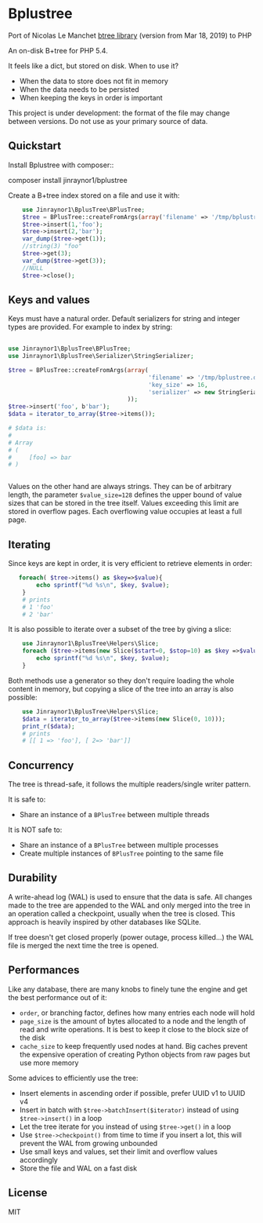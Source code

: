 Bplustree
=========

Port of Nicolas Le Manchet [btree library](https://github.com/NicolasLM/bplustree) (version from Mar 18, 2019) to PHP

An on-disk B+tree for PHP 5.4.

It feels like a dict, but stored on disk. When to use it?

- When the data to store does not fit in memory
- When the data needs to be persisted
- When keeping the keys in order is important

This project is under development: the format of the file may change between versions. Do not use as your primary source
of data.

Quickstart
----------

Install Bplustree with composer::

composer install jinraynor1/bplustree

Create a B+tree index stored on a file and use it with:

```php
    use Jinraynor1\BplusTree\BPlusTree;
    $tree = BPlusTree::createFromArgs(array('filename' => '/tmp/bplustree.db', 'order' => 50));
    $tree->insert(1,'foo');
    $tree->insert(2,'bar');
    var_dump($tree->get(1));
    //string(3) "foo"
    $tree->get(3);
    var_dump($tree->get(3));
    //NULL
    $tree->close();
```

Keys and values
---------------

Keys must have a natural order. Default serializers for string and integer types are provided. For example to index by
string:

```php
    
use Jinraynor1\BplusTree\BPlusTree;
use Jinraynor1\BplusTree\Serializer\StringSerializer;

$tree = BPlusTree::createFromArgs(array(
                                        'filename' => '/tmp/bplustree.db', 
                                        'key_size' => 16,
                                        'serializer' => new StringSerializer()
                                  ));
$tree->insert('foo', b'bar');
$data = iterator_to_array($tree->items());

# $data is:
#
# Array
# (
#     [foo] => bar
# )



```

Values on the other hand are always strings. They can be of arbitrary length, the parameter ``$value_size=128`` defines
the upper bound of value sizes that can be stored in the tree itself. Values exceeding this limit are stored in overflow
pages. Each overflowing value occupies at least a full page.

Iterating
---------

Since keys are kept in order, it is very efficient to retrieve elements in order:

```php
   foreach( $tree->items() as $key=>$value){
        echo sprintf("%d %s\n", $key, $value);
    }
    # prints     
    # 1 'foo'
    # 2 'bar'
```    

It is also possible to iterate over a subset of the tree by giving a slice:

```php
    use Jinraynor1\BplusTree\Helpers\Slice;
    foreach ($tree->items(new Slice($start=0, $stop=10) as $key =>$value ){
        echo sprintf("%d %s\n", $key, $value);
    }
```

Both methods use a generator so they don't require loading the whole content in memory, but copying a slice of the tree
into an array is also possible:

```php
    use Jinraynor1\BplusTree\Helpers\Slice;
    $data = iterator_to_array($tree->items(new Slice(0, 10)));
    print_r($data);
    # prints
    # [[ 1 => 'foo'], [ 2=> 'bar']]
```

Concurrency
-----------

The tree is thread-safe, it follows the multiple readers/single writer pattern.

It is safe to:

- Share an instance of a ``BPlusTree`` between multiple threads

It is NOT safe to:

- Share an instance of a ``BPlusTree`` between multiple processes
- Create multiple instances of ``BPlusTree`` pointing to the same file

Durability
----------

A write-ahead log (WAL) is used to ensure that the data is safe. All changes made to the tree are appended to the WAL
and only merged into the tree in an operation called a checkpoint, usually when the tree is closed. This approach is
heavily inspired by other databases like SQLite.

If tree doesn't get closed properly (power outage, process killed...) the WAL file is merged the next time the tree is
opened.

Performances
------------

Like any database, there are many knobs to finely tune the engine and get the best performance out of it:

- ``order``, or branching factor, defines how many entries each node will hold
- ``page_size`` is the amount of bytes allocated to a node and the length of read and write operations. It is best to
  keep it close to the block size of the disk
- ``cache_size`` to keep frequently used nodes at hand. Big caches prevent the expensive operation of creating Python
  objects from raw pages but use more memory

Some advices to efficiently use the tree:

- Insert elements in ascending order if possible, prefer UUID v1 to UUID v4
- Insert in batch with ``$tree->batchInsert($iterator)`` instead of using
  ``$tree->insert()`` in a loop
- Let the tree iterate for you instead of using ``$tree->get()`` in a loop
- Use ``$tree->checkpoint()`` from time to time if you insert a lot, this will prevent the WAL from growing unbounded
- Use small keys and values, set their limit and overflow values accordingly
- Store the file and WAL on a fast disk

License
-------

MIT

